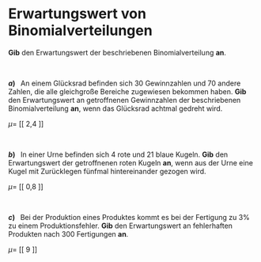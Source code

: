 <!--
version:  0.0.1

language: de

@style
input {
    text-align: center;
}
@end

formula: \carry   \textcolor{red}{\scriptsize #1}
formula: \digit   \rlap{\carry{#1}}\phantom{#2}#2
formula: \permil  \text{‰}

import: https://raw.githubusercontent.com/LiaTemplates/Tikz-Jax/main/README.md

script: https://cdn.jsdelivr.net/gh/LiaTemplates/Tikz-Jax@main/dist/index.js


tags: Binomialverteilung, Erwartungswert, sehr leicht, sehr niedrig, Angeben

comment: Wie groß wäre der Erwartungswert für die beschriebene Binomialverteilung?

author: Martin Lommatzsch

-->




# Erwartungswert von Binomialverteilungen

**Gib** den Erwartungswert der beschriebenen Binomialverteilung **an**.

<br>

__$a)\;\;$__ An einem Glücksrad befinden sich $30$ Gewinnzahlen und $70$ andere Zahlen, die alle gleichgroße Bereiche zugewiesen bekommen haben. **Gib** den Erwartungswert an getroffnenen Gewinnzahlen der beschriebenen Binomialverteilung **an**, wenn das Glücksrad achtmal gedreht wird.

$\mu =$ [[  2,4  ]]

<br>

__$b)\;\;$__ In einer Urne befinden sich $4$ rote und $21$ blaue Kugeln. **Gib** den Erwartungswert der getroffnenen roten Kugeln **an**, wenn aus der Urne eine Kugel mit Zurücklegen fünfmal hintereinander gezogen wird.

$\mu =$ [[  0,8  ]]

<br>

__$c)\;\;$__ Bei der Produktion eines Produktes kommt es bei der Fertigung zu $3\%$ zu einem Produktionsfehler. **Gib** den Erwartungswert an fehlerhaften Produkten nach $300$ Fertigungen **an**.

$\mu =$ [[  9    ]]


<br>
<br>
<br>
<br>
<br>